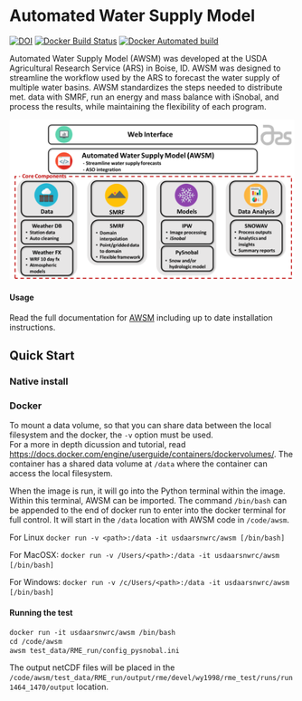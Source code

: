 # Automated Water Supply Model

[![DOI](https://readthedocs.org/projects/awsm/badge/)](https://awsm.readthedocs.io)
[![Docker Build Status](https://img.shields.io/docker/build/usdaarsnwrc/awsm.svg)](https://hub.docker.com/r/usdaarsnwrc/awsm/)
[![Docker Automated build](https://img.shields.io/docker/automated/usdaarsnwrc/awsm.svg)](https://hub.docker.com/r/usdaarsnwrc/awsm/)


Automated Water Supply Model (AWSM) was developed at
the USDA Agricultural Research Service (ARS) in Boise, ID. AWSM was designed to
streamline the workflow used by the ARS to forecast the water supply of multiple
water basins. AWSM standardizes the steps needed to distribute met. data with
SMRF, run an energy and mass balance with iSnobal, and process the results,
while maintaining the flexibility of each program.

![AWSM Image](docs/_static/ModelSystemOverview_new.png?raw=true)

#### Usage
Read the full documentation for [AWSM](https://awsm.readthedocs.io) including up to
date installation instructions.

## Quick Start

### Native install

### Docker

To mount a data volume, so that you can share data between the local filesystem and the docker, the `-v` option must be used.  
For a more in depth dicussion and tutorial, read https://docs.docker.com/engine/userguide/containers/dockervolumes/. The container
has a shared data volume at `/data` where the container can access the local filesystem.

When the image is run, it will go into the Python terminal within the image. Within this terminal, AWSM can be imported. The
command `/bin/bash` can be appended to the end of docker run to enter into the docker terminal for full control. It will start
in the `/data` location with AWSM code in `/code/awsm`.

For Linux
`docker run -v <path>:/data -it usdaarsnwrc/awsm [/bin/bash]`

For MacOSX:
`docker run -v /Users/<path>:/data -it usdaarsnwrc/awsm [/bin/bash]`

For Windows:
`docker run -v /c/Users/<path>:/data -it usdaarsnwrc/awsm [/bin/bash]`


#### Running the test

```
docker run -it usdaarsnwrc/awsm /bin/bash
cd /code/awsm
awsm test_data/RME_run/config_pysnobal.ini
```

The output netCDF files will be placed in the `/code/awsm/test_data/RME_run/output/rme/devel/wy1998/rme_test/runs/run1464_1470/output` location.
